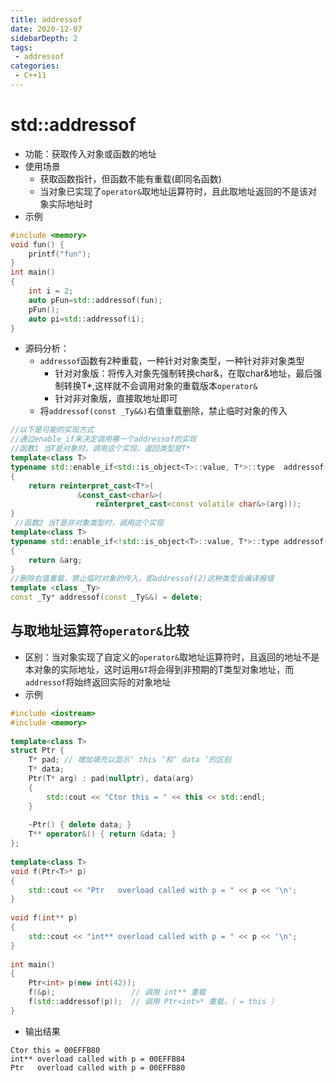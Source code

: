 ```yaml
---
title: addressof
date: 2020-12-07
sidebarDepth: 2
tags:
 - addressof
categories:
 - C++11
---
```

# std::addressof
- 功能：获取传入对象或函数的地址
- 使用场景
  - 获取函数指针，但函数不能有重载(即同名函数)
  - 当对象已实现了`operator&`取地址运算符时，且此取地址返回的不是该对象实际地址时
- 示例
```cpp
#include <memory>
void fun() {
    printf("fun");
}
int main()
{
    int i = 2;
    auto pFun=std::addressof(fun);
    pFun();
    auto pi=std::addressof(i);
}
```
- 源码分析：
  - `addressof`函数有2种重载，一种针对对象类型，一种针对非对象类型
    - 针对对象版：将传入对象先强制转换char&，在取char&地址，最后强制转换T*,这样就不会调用对象的重载版本`operator&`
    - 针对非对象版，直接取地址即可
  - 将`addressof(const _Ty&&)`右值重载删除，禁止临时对象的传入
```cpp
//以下是可能的实现方式
//通过enable_if来决定调用哪一个addressof的实现
//函数1 当T是对象时，调用这个实现，返回类型是T*
template<class T>
typename std::enable_if<std::is_object<T>::value, T*>::type  addressof(T& arg) noexcept
{
    return reinterpret_cast<T*>(
               &const_cast<char&>(
                   reinterpret_cast<const volatile char&>(arg)));
}
 //函数2 当T是非对象类型时，调用这个实现
template<class T>
typename std::enable_if<!std::is_object<T>::value, T*>::type addressof(T& arg) noexcept
{
    return &arg;
}
//删除右值重载，禁止临时对象的传入，即addressof(2)这种类型会编译报错
template <class _Ty>
const _Ty* addressof(const _Ty&&) = delete;
```

## 与取地址运算符`operator&`比较
- 区别：当对象实现了自定义的`operator&`取地址运算符时，且返回的地址不是本对象的实际地址，这时运用`&T`将会得到非预期的T类型对象地址，而`addressof`将始终返回实际的对象地址
- 示例
```cpp
#include <iostream>
#include <memory>
 
template<class T>
struct Ptr {
    T* pad; // 增加填充以显示‘ this ’和‘ data ’的区别
    T* data;
    Ptr(T* arg) : pad(nullptr), data(arg) 
    {
        std::cout << "Ctor this = " << this << std::endl;
    }
 
    ~Ptr() { delete data; }
    T** operator&() { return &data; }
};
 
template<class T>
void f(Ptr<T>* p) 
{
    std::cout << "Ptr   overload called with p = " << p << '\n';
}
 
void f(int** p) 
{
    std::cout << "int** overload called with p = " << p << '\n';
}
 
int main() 
{
    Ptr<int> p(new int(42));
    f(&p);                 // 调用 int** 重载
    f(std::addressof(p));  // 调用 Ptr<int>* 重载，（ = this ）
}
```
- 输出结果
```
Ctor this = 00EFFB80
int** overload called with p = 00EFFB84
Ptr   overload called with p = 00EFFB80
```